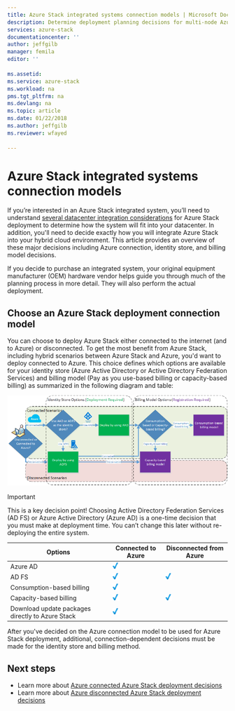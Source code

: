 ```yaml
---
title: Azure Stack integrated systems connection models | Microsoft Docs
description: Determine deployment planning decisions for multi-node Azure Stack.
services: azure-stack
documentationcenter: ''
author: jeffgilb
manager: femila
editor: ''

ms.assetid: 
ms.service: azure-stack
ms.workload: na
pms.tgt_pltfrm: na
ms.devlang: na
ms.topic: article
ms.date: 01/22/2018
ms.author: jeffgilb
ms.reviewer: wfayed

---
```

# Azure Stack integrated systems connection models
If you’re interested in an Azure Stack integrated system, you’ll need to understand [several datacenter integration considerations](azure-stack-datacenter-integration.md) for Azure Stack deployment to determine how the system will fit into your datacenter. In addition, you'll need to decide exactly how you will integrate Azure Stack into your hybrid cloud environment. This article provides an overview of these major decisions including Azure connection, identity store, and billing model decisions.

If you decide to purchase an integrated system, your original equipment manufacturer (OEM) hardware vendor helps guide you through much of the planning process in more detail. They will also perform the actual deployment.

## Choose an Azure Stack deployment connection model
You can choose to deploy Azure Stack either connected to the internet (and to Azure) or disconnected. To get the most benefit from Azure Stack, including hybrid scenarios between Azure Stack and Azure, you'd want to deploy connected to Azure. This choice defines which options are available for your identity store (Azure Active Directory or Active Directory Federation Services) and billing model (Pay as you use-based billing or capacity-based billing) as summarized in the following diagram and table: 

![Azure Stack deployment and billing scenarios](media/azure-stack-deployment-decisions/azure-stack-scenarios.png)	
  
> [!IMPORTANT]
> This is a key decision point! Choosing Active Directory Federation Services (AD FS) or Azure Active Directory (Azure AD) is a one-time decision that you must make at deployment time. You can’t change this later without re-deploying the entire system.  


|Options|Connected to Azure|Disconnected from Azure|
|-----|-----|-----|
|Azure AD|![Supported](media/azure-stack-deployment-decisions/check.png)| |
|AD FS|![Supported](media/azure-stack-deployment-decisions/check.png)|![Supported](media/azure-stack-deployment-decisions/check.png)|
|Consumption-based billing|![Supported](media/azure-stack-deployment-decisions/check.png)| |
|Capacity-based billing|![Supported](media/azure-stack-deployment-decisions/check.png)|![Supported](media/azure-stack-deployment-decisions/check.png)|
|Download update packages directly to Azure Stack|![Supported](media/azure-stack-deployment-decisions/check.png)|  |

After you've decided on the Azure connection model to be used for Azure Stack deployment, additional, connection-dependent decisions must be made for the identity store and billing method. 

## Next steps
- Learn more about [Azure connected Azure Stack deployment decisions](azure-stack-connected-deployment.md)
- Learn more about [Azure disconnected Azure Stack deployment decisions](azure-stack-disconnected-deployment.md)
